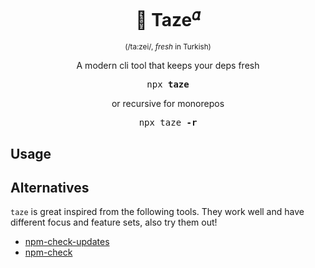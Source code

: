 <h1 align="center">🥦 Taze<sup>𝛼</sup></h1>
<p align="center"><sup>(/ta:zei/, <em>fresh</em> in Turkish)</sup></p>
<p align="center">A modern cli tool that keeps your deps fresh</p>

<pre align="center">npx <b>taze</b></pre>

<p align="center">or recursive for monorepos</p>

<pre align="center">npx taze <b>-r</b></pre>

## Usage


## Alternatives

`taze` is great inspired from the following tools. They work well and have different focus and feature sets, also try them out!

- [npm-check-updates](https://github.com/raineorshine/npm-check-updates)
- [npm-check](https://github.com/dylang/npm-check)